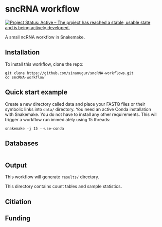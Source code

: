 # sncRNA workflow
[![Project Status: Active – The project has reached a stable, usable state and is being actively developed.](http://www.repostatus.org/badges/latest/active.svg)](http://www.repostatus.org/#active) 

A small ncRNA workflow in Snakemake.



Installation
------------
To install this workflow, clone the repo:

```
git clone https://github.com/sinanugur/sncRNA-workflows.git
cd sncRNA-workflow

```

Quick start example
-------------------
Create a new directory called data and place your FASTQ files or their symbolic links into `data/` directory. You need an active Conda installation with Snakemake. You do not have to install any other requirements. This will trigger a workflow run immediately using 15 threads:

```
snakemake -j 15 --use-conda
```

Databases
---------------------
```

```


Output
------
This workflow will generate `results/` directory. 

This directory contains count tables and sample statistics.

Citiation
---------

Funding
---------
